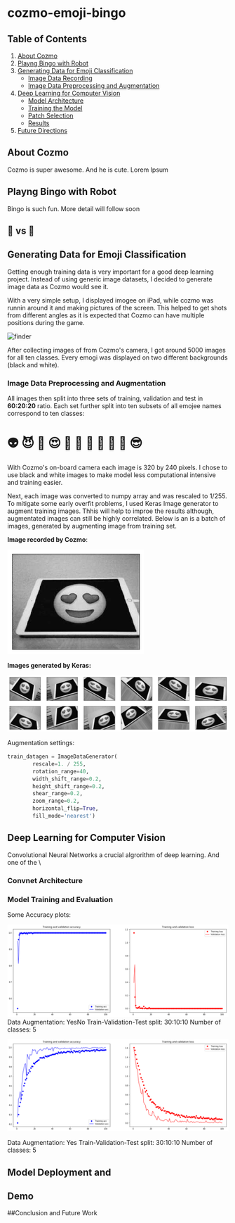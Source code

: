 # cozmo-emoji-bingo 


## Table of Contents
1. [About Cozmo](#about-cozmo)
2. [Playng Bingo with Robot](#playing-bingo-with-robot)
3. [Generating Data for Emoji Classification](#generating-data-for-emoji-classification)
    * [Image Data Recording](#image-data-recording)
    * [Image Data Preprocessing and Augmentation](#image-data-preprocessing-and-augmenation)
4. [Deep Learning for Computer Vision](#deep-learning-for-computer-vision)
    * [Model Architecture](#model-architecture)
    * [Training the Model](#training-the-model)  
    * [Patch Selection](#patch-selection)
    * [Results](#results)
5. [Future Directions](#future-directions)

## About Cozmo
Cozmo is super awesome.
And he is cute.
Lorem Ipsum

## Playng Bingo with Robot
Bingo is such fun. More detail will follow soon
## 🤖 vs 🧔 

## Generating Data for Emoji Classification

Getting enough training data is very important for a good deep learning project. Instead of using generic image datasets, I decided to generate image data as Cozmo would see it. 

With a very simple setup, I displayed imogee on iPad, while cozmo was runnin around it and making pictures of the screen. This helped to get shots from different angles as it is expected that Cozmo can have multiple positions during the game.

![finder](assets/cozmo-dataset.gif)

After collecting images of from Cozmo's camera, I got around 5000 images for all ten classes. Every emogi was displayed on two different backgrounds (black and white).

### Image Data Preprocessing and Augmentation

All images then split into three sets of training, validation and test in **60:20:20** ratio. 
Each set further split into ten subsets of all emojee names correspond to ten classes:
# 👽 😈 👻 😍 🧔 💄 🐙 💩 🚀 🤖 😎

With Cozmo's on-board camera each image is 320 by 240 pixels.
I chose to use black and white images to make model less computational intensive and training easier.

Next, each image was converted to numpy array and was rescaled to 1/255.
To mitigate some early overfit problems, I used Keras Image generator to augment training images. 
Thhis will help to improe the results although, augmentated images can still be highly correlated. Below is an is a batch of images, generated by augmenting image from training set.

**Image recorded by Cozmo**:

![finder](assets/img-camera.png)

**Images generated by Keras:**

![finder](assets/img-keras.png)

Augmentation settings:

```python
train_datagen = ImageDataGenerator(
        rescale=1. / 255,
        rotation_range=40,
        width_shift_range=0.2,
        height_shift_range=0.2,
        shear_range=0.2,
        zoom_range=0.2,
        horizontal_flip=True,
        fill_mode='nearest')
```

## Deep Learning for Computer Vision

Convolutional Neural Networks a crucial algrorithm of deep learning. And one of the \


### Convnet Architecture

### Model Training and Evaluation

Some Accuracy plots:

![finder](assets/val-acc-5cl-noaugm.png)
Data Augmentation: YesNo
Train-Validation-Test split: 30:10:10
Number of classes: 5


![finder](assets/val-acc-5cl-augm.png)

Data Augmentation: Yes
Train-Validation-Test split: 30:10:10
Number of classes: 5

## Model Deployment and 
## Demo
##Conclusion and Future Work



